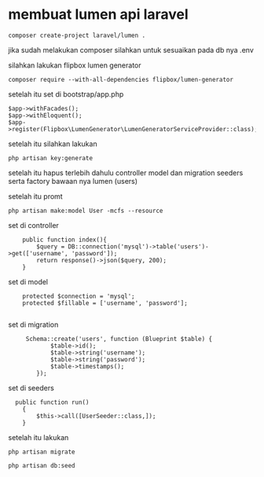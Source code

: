 # membuat lumen api laravel
``` 
composer create-project laravel/lumen .

```
jika sudah melakukan composer silahkan untuk sesuaikan pada db nya .env

silahkan lakukan flipbox lumen generator

```
composer require --with-all-dependencies flipbox/lumen-generator

```

setelah itu set di bootstrap/app.php

```
$app->withFacades();
$app->withEloquent();
$app->register(Flipbox\LumenGenerator\LumenGeneratorServiceProvider::class);

```
setelah itu silahkan lakukan 

```
php artisan key:generate

```

setelah itu hapus terlebih dahulu controller model dan migration seeders serta factory bawaan nya lumen (users)

setelah itu promt 

``` 
php artisan make:model User -mcfs --resource

```

set di controller 

```
    public function index(){
        $query = DB::connection('mysql')->table('users')->get(['username', 'password']);
        return response()->json($query, 200);
    }

```

set di model 

```
    protected $connection = 'mysql';
    protected $fillable = ['username', 'password'];
    
```

set di migration

```
     Schema::create('users', function (Blueprint $table) {
            $table->id();
            $table->string('username');
            $table->string('password');
            $table->timestamps();
        });

```


set di seeders 

```
  public function run()
    {
        $this->call([UserSeeder::class,]);
    }

```

setelah itu lakukan 

```
php artisan migrate

```

```
php artisan db:seed

```
